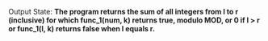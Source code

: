 Output State: **The program returns the sum of all integers from l to r (inclusive) for which func_1(num, k) returns true, modulo MOD, or 0 if l > r or func_1(l, k) returns false when l equals r.**